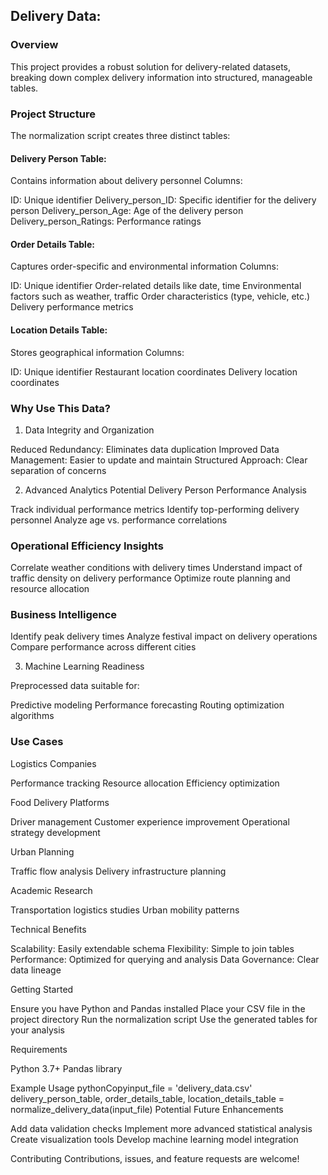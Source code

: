 ## Delivery Data:

### Overview
This project provides a robust solution for delivery-related datasets, breaking down complex delivery information into structured, manageable tables.

### Project Structure
The normalization script creates three distinct tables:

#### Delivery Person Table:

Contains information about delivery personnel
Columns:

ID: Unique identifier
Delivery_person_ID: Specific identifier for the delivery person
Delivery_person_Age: Age of the delivery person
Delivery_person_Ratings: Performance ratings




#### Order Details Table:

Captures order-specific and environmental information
Columns:

ID: Unique identifier
Order-related details like date, time
Environmental factors such as weather, traffic
Order characteristics (type, vehicle, etc.)
Delivery performance metrics




#### Location Details Table:

Stores geographical information
Columns:

ID: Unique identifier
Restaurant location coordinates
Delivery location coordinates




### Why Use This Data?
1. Data Integrity and Organization

Reduced Redundancy: Eliminates data duplication
Improved Data Management: Easier to update and maintain
Structured Approach: Clear separation of concerns

2. Advanced Analytics Potential
Delivery Person Performance Analysis

Track individual performance metrics
Identify top-performing delivery personnel
Analyze age vs. performance correlations

### Operational Efficiency Insights

Correlate weather conditions with delivery times
Understand impact of traffic density on delivery performance
Optimize route planning and resource allocation

### Business Intelligence

Identify peak delivery times
Analyze festival impact on delivery operations
Compare performance across different cities

3. Machine Learning Readiness

Preprocessed data suitable for:

Predictive modeling
Performance forecasting
Routing optimization algorithms



### Use Cases

Logistics Companies

Performance tracking
Resource allocation
Efficiency optimization


Food Delivery Platforms

Driver management
Customer experience improvement
Operational strategy development


Urban Planning

Traffic flow analysis
Delivery infrastructure planning


Academic Research

Transportation logistics studies
Urban mobility patterns



Technical Benefits

Scalability: Easily extendable schema
Flexibility: Simple to join tables
Performance: Optimized for querying and analysis
Data Governance: Clear data lineage

Getting Started

Ensure you have Python and Pandas installed
Place your CSV file in the project directory
Run the normalization script
Use the generated tables for your analysis

Requirements

Python 3.7+
Pandas library

Example Usage
pythonCopyinput_file = 'delivery_data.csv'
delivery_person_table, order_details_table, location_details_table = normalize_delivery_data(input_file)
Potential Future Enhancements

Add data validation checks
Implement more advanced statistical analysis
Create visualization tools
Develop machine learning model integration

Contributing
Contributions, issues, and feature requests are welcome!

